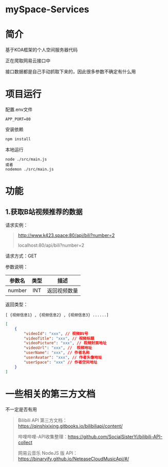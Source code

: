 # mySpace-Services



# 简介

基于KOA框架的个人空间服务器代码

正在爬取网易云接口中

接口数据都是自己手动抓取下来的，因此很多参数不确定有什么用





# 项目运行

配置.env文件

```
APP_PORT=80
```

安装依赖

```js
npm install 
```

本地运行

```
node ./src/main.js
或者
nodemon ./src/main.js
```





# 功能



## 1.获取B站视频推荐的数据 

请求实例：

> http://www.k423.space:80/api/bili?number=2
>
> localhost:80/api/bili?number=2

请求方式：GET

参数说明：

| 参数名 | 类型 |     描述     |
| :----: | :--: | :----------: |
| number | INT  | 返回视频数量 |

返回类型：

```
[ {视频信息1} , {视频信息2} , {视频信息3} ......]
```

```json
[
    {
        "videoId": "xxx", // 视频BV号
        "videoTitle": "xxx", // 视频标题
        "videoPicture": "xxx", // 视频封面地址
        "videoUrl": "xxx", //  视频地址
        "userName": "xxx", // 作者名称
        "userAvatar": "xxx", // 作者头像地址
        "userSpace": "xxx" // 作者空间地址
    }
]
```





# 一些相关的第三方文档

不一定是否有用

> Bilibili API 第三方文档：https://qinshixixing.gitbooks.io/bilibiliapi/content/
>
> 哔哩哔哩-API收集整理：https://github.com/SocialSisterYi/bilibili-API-collect
>
> 网易云音乐 NodeJS 版 API：https://binaryify.github.io/NeteaseCloudMusicApi/#/

